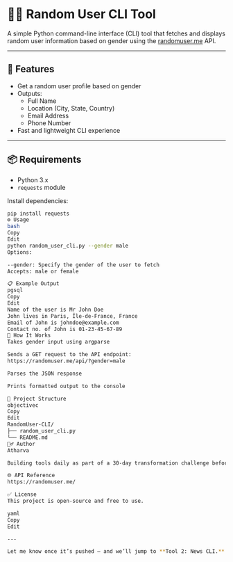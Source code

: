 # 🧑‍💻 Random User CLI Tool

A simple Python command-line interface (CLI) tool that fetches and displays random user information based on gender using the [randomuser.me](https://randomuser.me) API.

---

## 🚀 Features

- Get a random user profile based on gender
- Outputs:
  - Full Name
  - Location (City, State, Country)
  - Email Address
  - Phone Number
- Fast and lightweight CLI experience

---

## 📦 Requirements

- Python 3.x
- `requests` module

Install dependencies:

```bash
pip install requests
⚙️ Usage
bash
Copy
Edit
python random_user_cli.py --gender male
Options:

--gender: Specify the gender of the user to fetch
Accepts: male or female

📋 Example Output
pgsql
Copy
Edit
Name of the user is Mr John Doe
John lives in Paris, Île-de-France, France
Email of John is johndoe@example.com
Contact no. of John is 01-23-45-67-89
🧠 How It Works
Takes gender input using argparse

Sends a GET request to the API endpoint:
https://randomuser.me/api/?gender=male

Parses the JSON response

Prints formatted output to the console

📁 Project Structure
objectivec
Copy
Edit
RandomUser-CLI/
├── random_user_cli.py
└── README.md
🙋‍♂️ Author
Atharva

Building tools daily as part of a 30-day transformation challenge before college 🚀

🌐 API Reference
https://randomuser.me/

✅ License
This project is open-source and free to use.

yaml
Copy
Edit

---

Let me know once it’s pushed — and we’ll jump to **Tool 2: News CLI.**
